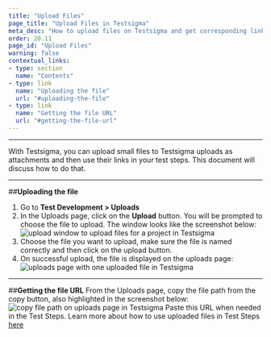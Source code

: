 ```yaml
---
title: "Upload Files"
page_title: "Upload Files in Testsigma"
meta_desc: "How to upload files on Testsigma and get corresponding links to use while creating test steps"
order: 20.11
page_id: "Upload Files"
warning: false
contextual_links:
- type: section
  name: "Contents"
- type: link
  name: "Uploading the file"
  url: "#uploading-the-file"
- type: link
  name: "Getting the file URL"
  url: "#getting-the-file-url" 
---
```


---

With Testsigma, you can upload small files to Testsigma uploads as attachments and then use their links in your test steps. This document will discuss how to do that.

---
##**Uploading the file**
1. Go to **Test Development > Uploads**
2. In the Uploads page, click on the **Upload** button. You will be prompted to choose the file to upload. The window looks like the screenshot below:
![upload window to upload files for a project in Testsigma](https://docs.testsigma.com/images/upload-files/upload-window-upload-files-testsigma.png)
3. Choose the file you want to upload, make sure the file is named correctly and then click on the upload button. 
4. On successful upload, the file is displayed on the uploads page:
![uploads page with one uploaded file in Testsigma](https://docs.testsigma.com/images/upload-files/uploads-page-one-uploaded-testsigma.png)

---
##**Getting the file URL**
From the Uploads page, copy the file path from the copy button, also highlighted in the screenshot below:
![copy file path on uploads page in Testsigma](https://docs.testsigma.com/images/upload-files/copy-file-path-uploads-page--testsigma.png)
Paste this URL when needed in the Test Steps. 
Learn more about how to use uploaded files in Test Steps [here](https://testsigma.com/tutorials/test-cases/automate-upload-buttons/)
